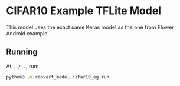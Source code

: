 # CIFAR10 Example TFLite Model

This model uses the exact same Keras model as the one from Flower Android example.

## Running

At `../..`, run:

```sh
python3 -m convert_model.cifar10_eg.run
```
